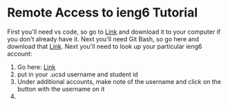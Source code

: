 # Remote Access to ieng6 Tutorial

First you'll need vs code, so go to [Link](https://code.visualstudio.com/) and download it to your computer if you don't already have it.
Next you'll need Git Bash, so go here and download that [Link](https://gitforwindows.org/).
Next you'll need to look up your particular ieng6 account:
1. Go here: [Link](https://sdacs.ucsd.edu/~icc/index.php)
2. put in your .ucsd username and student id
3. Under additional accounts, make note of the username and click on the button with the username on it
4. 
